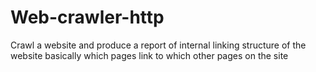 # Web-crawler-http
Crawl a website and produce a report of internal linking structure of the website  basically which pages link to which other pages  on the site
